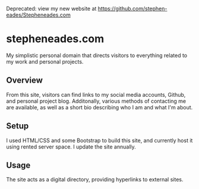 Deprecated: view my new website at https://github.com/stephen-eades/Stepheneades.com

# stepheneades.com
My simplistic personal domain that directs visitors to everything related to my work and personal projects.

## Overview
From this site, visitors can find links to my social media accounts, Github, and personal project blog. 
Additonally, various methods of contacting me are available, as well as a short bio describing who I am and what I'm about.

## Setup
I used HTML/CSS and some Bootstrap to build this site, and currently host it using rented server space. I update the site annually.

## Usage
The site acts as a digital directory, providing hyperlinks to external sites.
